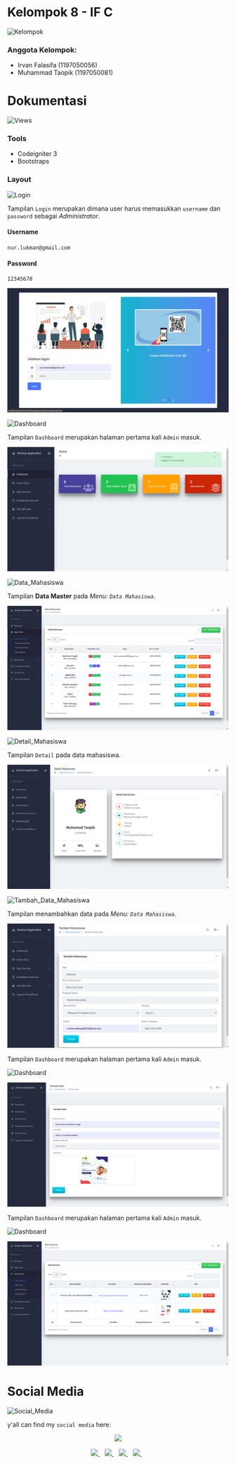 # Kelompok 8 - IF C
![Kelompok](https://img.shields.io/badge/WebinarApp-Kelompok%208%20IF%20C-blue)
<h3> Anggota Kelompok: </h3>

- Irvan Falasifa		(1197050056)
- Muhammad Taopik (1197050081)

# Dokumentasi
![Views](https://img.shields.io/badge/WebinarApp-Dokumentasi-blue)

### Tools

- Codeigniter 3
- Bootstraps

### Layout

![Login](https://img.shields.io/badge/WebinarApp-Tampilan%20Login-orange)

Tampilan `Login` merupakan dimana user harus memasukkan `username` dan `password` sebagai *Administrator*.

#### Username

```
nur.lukman@gmail.com
```

#### Password

```
12345678
```

![1](/doc/1.png)

![Dashboard](https://img.shields.io/badge/WebinarApp-Tampilan%20Dashboard-orange)

Tampilan `Dashboard` merupakan halaman pertama kali `Admin` masuk.

![2](/doc/2.png)

![Data_Mahasiswa](https://img.shields.io/badge/WebinarApp-Tampilan%20Dashboard-orange)

Tampilan **Data Master** pada *Menu: `Data Mahasiswa`*.

![3](/doc/3.png)

![Detail_Mahasiswa](https://img.shields.io/badge/WebinarApp-Detail%20Data%20Mahasiswa-orange)

Tampilan `Detail` pada data mahasiswa.

![3_1](/doc/3_1.png)

![Tambah_Data_Mahasiswa](https://img.shields.io/badge/WebinarApp-Tambah%20Data%20Mahasiswa-orange)

Tampilan menambahkan data pada *Menu: `Data Mahasiswa`*.

![4](/doc/4.png)

Tampilan `Dashboard` merupakan halaman pertama kali `Admin` masuk.

![Dashboard](https://img.shields.io/badge/WebinarApp-Tampilan%20Dashboard-orange)

![4_](/doc/4_1.png)

Tampilan `Dashboard` merupakan halaman pertama kali `Admin` masuk.

![Dashboard](https://img.shields.io/badge/WebinarApp-Tampilan%20Dashboard-orange)

![5](/doc/5.png)


# Social Media
![Social_Media](https://img.shields.io/badge/Social-Media-blue)

y'all can find my `social media` here:

<p align='center'>
 <a href="#">
  <img src="https://github-readme-stats.vercel.app/api?username=Mr94t3z&show_icons=true&count_private=true&theme=dark" width="350">
 </a>
</p>

<p align='center'>
 
 <a href="https://www.facebook.com/mr.94t3z">
  <img src="https://img.shields.io/badge/Facebook-%231877F2.svg?style=for-the-badge&logo=Facebook&logoColor=white" />        
 </a>&nbsp;&nbsp;
 
 <a href="https://www.instagram.com/m.taopik_/">
  <img src="https://img.shields.io/badge/instagram-E4405F?style=for-the-badge&logo=instagram&logoColor=white" /> 
 </a>&nbsp;&nbsp;
 
 <a href="https://www.linkedin.com/in/muhamad-taopik-8b0746174">
  <img src="https://img.shields.io/badge/linkedin-%230077B5.svg?&style=for-the-badge&logo=linkedin&logoColor=white" />
 </a>&nbsp;&nbsp;
 
 <a href="https://twitter.com/mr94t3z">
  <img src="https://img.shields.io/twitter/follow/mr94t3z?color=1DA1F2&logo=twitter&style=for-the-badge" />
 </a>&nbsp;&nbsp;
  
</p>
